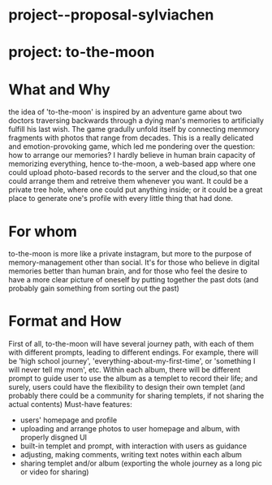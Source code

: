 # project--proposal-sylviachen
# project: to-the-moon
# What and Why
the idea of 'to-the-moon' is inspired by an adventure game about two doctors traversing backwards through a dying man's memories to artificially fulfill his last wish. The game gradully unfold itself by connecting menmory fragments with photos that range from decades. This is a really delicated and emotion-provoking game, which led me pondering over the question: how to arrange our memories? 
I hardly believe in human brain capacity of memorizing everything, hence to-the-moon, a web-based app where one could upload photo-based records to the server and the cloud,so that one could arrange them and retreive them whenever you want. It could be a private tree hole, where one could put anything inside; or it could be a great place to generate one's profile with every little thing that had done.

# For whom
to-the-moon is more like a private instagram, but more to the purpose of memory-management other than social. It's for those who believe in digital memories better than human brain, and for those who feel the desire to have a more clear picture of oneself by putting together the past dots (and probably gain something from sorting out the past)

# Format and How
First of all, to-the-moon will have several journey path, with each of them with different prompts, leading to different endings. For example, there will be 'high school journey', 'everything-about-my-first-time', or 'something I will never tell my mom', etc. Within each album, there will be different prompt to guide user to use the album as a templet to record their life; and surely, users could have the flexibility to design their own templet (and probably there could be a community for sharing templets, if not sharing the actual contents)
  Must-have features:
  * users' homepage and profile
  * uploading and arrange photos to user homepage and album, with properly disgned UI
  * built-in templet and prompt, with interaction with users as guidance 
  * adjusting, making comments, writing text notes within each album 
  * sharing templet and/or album (exporting the whole journey as a long pic or video for sharing)
